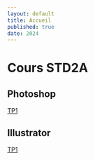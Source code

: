 ```yaml
---
layout: default
title: Accueil
published: true
date: 2024
---
```


# Cours STD2A

## Photoshop
[TP1]({{site.baseurl}}/tp1/)<br>

## Illustrator

[TP1]({{site.baseurl}}/illustrator/TP1/)<br>
